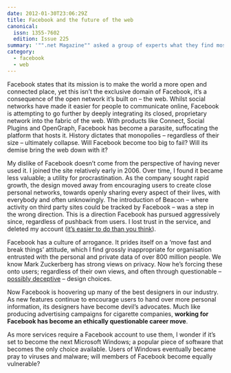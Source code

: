 ```yaml
---
date: 2012-01-30T23:06:29Z
title: Facebook and the future of the web
canonical:
  issn: 1355-7602
  edition: Issue 225
summary: '"".net Magazine"" asked a group of experts what they find most delightful and most despicable about the social networking giant Facebook. This was my full response. An excerpt can be found in the March 2012 issue.'
category:
  - facebook
  - web
---
```


Facebook states that its mission is to make the world a more open and connected place, yet this isn’t the exclusive domain of Facebook, it’s a consequence of the open network it’s built on – the web. Whilst social networks have made it easier for people to communicate online, Facebook is attempting to go further by deeply integrating its closed, proprietary network into the fabric of the web. With products like Connect, Social Plugins and OpenGraph, Facebook has become a parasite, suffocating the platform that hosts it. History dictates that monopolies – regardless of their size – ultimately collapse. Will Facebook become too big to fail? Will its demise bring the web down with it?

My dislike of Facebook doesn’t come from the perspective of having never used it. I joined the site relatively early in 2006. Over time, I found it became less valuable; a utility for procrastination. As the company sought rapid growth, the design moved away from encouraging users to create close personal networks, towards openly sharing every aspect of their lives, with everybody and often unknowingly. The introduction of Beacon – where activity on third party sites could be tracked by Facebook – was a step in the wrong direction. This is a direction Facebook has pursued aggressively since, regardless of pushback from users. I lost trust in the service, and deleted my account ([it’s easier to do than you think][1]).

Facebook has a culture of arrogance. It prides itself on a ‘move fast and break things’ attitude, which I find grossly inappropriate for organisation entrusted with the personal and private data of over 800 million people. We know Mark Zuckerberg has strong views on privacy. Now he’s forcing these onto users; regardless of their own views, and often through questionable – [possibly deceptive][2] – design choices.

Now Facebook is hoovering up many of the best designers in our industry. As new features continue to encourage users to hand over more personal information, its designers have become devil’s advocates. Much like producing advertising campaigns for cigarette companies, **working for Facebook has become an ethically questionable career move**.

As more services require a Facebook account to use them, I wonder if it’s set to become the next Microsoft Windows; a popular piece of software that becomes the only choice available. Users of Windows eventually became pray to viruses and malware; will members of Facebook become equally vulnerable?

[1]: http://lifehacker.com/5813506/how-to-delete-your-facebook-account
[2]: http://wiki.darkpatterns.org/Privacy_Zuckering
